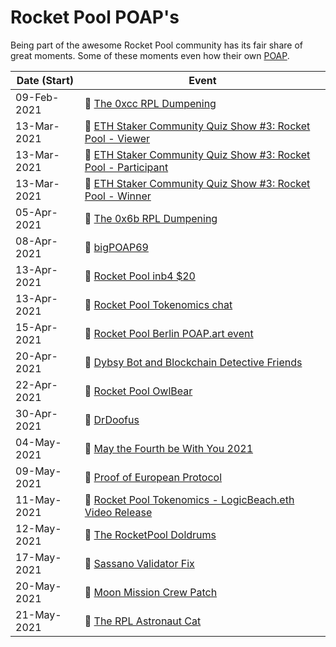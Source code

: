 # Rocket Pool POAP's

Being part of the awesome Rocket Pool community has its fair share of great moments. Some of these moments even how their own [POAP](https://www.poap.xyz/). 

Date (Start)| Event
------------|------
09-Feb-2021 | :1st_place_medal: [The 0xcc RPL Dumpening](https://poap.gallery/event/1161)
13-Mar-2021 | :1st_place_medal: [ETH Staker Community Quiz Show #3: Rocket Pool - Viewer](https://poap.gallery/event/1214)
13-Mar-2021 | :1st_place_medal: [ETH Staker Community Quiz Show #3: Rocket Pool - Participant](https://poap.gallery/event/1215)
13-Mar-2021 | :1st_place_medal: [ETH Staker Community Quiz Show #3: Rocket Pool - Winner](https://poap.gallery/event/1216)
05-Apr-2021 | :1st_place_medal: [The 0x6b RPL Dumpening](https://poap.gallery/event/1616)
08-Apr-2021 | :1st_place_medal: [bigPOAP69](https://poap.gallery/event/1595)
13-Apr-2021 | :1st_place_medal: [Rocket Pool inb4 $20](https://poap.gallery/event/1654)
13-Apr-2021 | :1st_place_medal: [Rocket Pool Tokenomics chat](https://poap.gallery/event/1656)
15-Apr-2021 | :1st_place_medal: [Rocket Pool Berlin POAP.art event](https://poap.gallery/event/1685)
20-Apr-2021 | :1st_place_medal: [Dybsy Bot and Blockchain Detective Friends](https://poap.gallery/event/1769)
22-Apr-2021 | :1st_place_medal: [Rocket Pool OwlBear](https://poap.gallery/event/1818)
30-Apr-2021 | :1st_place_medal: [DrDoofus](https://poap.gallery/event/1926)
04-May-2021 | :1st_place_medal: [May the Fourth be With You 2021](https://poap.gallery/event/2013)
09-May-2021 | :1st_place_medal: [Proof of European Protocol](https://poap.gallery/event/2092)
11-May-2021 | :1st_place_medal: [Rocket Pool Tokenomics - LogicBeach.eth Video Release](https://poap.gallery/event/2162)
12-May-2021 | :1st_place_medal: [The RocketPool Doldrums](https://poap.gallery/event/2173)
17-May-2021 | :1st_place_medal: [Sassano Validator Fix](https://poap.gallery/event/2273)
20-May-2021 | :1st_place_medal: [Moon Mission Crew Patch](https://poap.gallery/event/2334)
21-May-2021 | :1st_place_medal: [The RPL Astronaut Cat](https://poap.gallery/event/2298)
